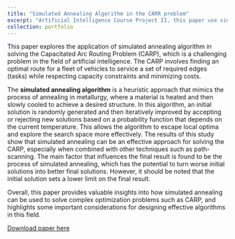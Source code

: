 ```yaml
---
title: "Simulated Annealing Algorithm in the CARR problem"
excerpt: "Artificial Intelligence Course Project II, this paper use simulated annealing algorithm to solve the N-P hard Capacitated Arc Routing Problem.<br/><img src='/images/SA.png' style='zoom:50%'> <img src='/images/CARP.png' style='zoom:50%'>"
collection: portfolio
---
```


This paper explores the application of simulated annealing algorithm in solving the Capacitated Arc Routing Problem (CARP), which is a challenging problem in the field of artificial intelligence. The CARP involves finding an optimal route for a fleet of vehicles to service a set of required edges (tasks) while respecting capacity constraints and minimizing costs. 

The **simulated annealing algorithm** is a heuristic approach that mimics the process of annealing in metallurgy, where a material is heated and then slowly cooled to achieve a desired structure. In this algorithm, an initial solution is randomly generated and then iteratively improved by accepting or rejecting new solutions based on a probability function that depends on the current temperature. This allows the algorithm to escape local optima and explore the search space more effectively. The results of this study show that simulated annealing can be an effective approach for solving the CARP, especially when combined with other techniques such as path-scanning. The main factor that influences the final result is found to be the process of simulated annealing, which has the potential to turn worse initial solutions into better final solutions. However, it should be noted that the initial solution sets a lower limit on the final result. 

Overall, this paper provides valuable insights into how simulated annealing can be used to solve complex optimization problems such as CARP, and highlights some important considerations for designing effective algorithms in this field.

[Download paper here](https://github.com/zhuchichi56/zhuchichi56.github.io/blob/master/files/CARP.pdf)



